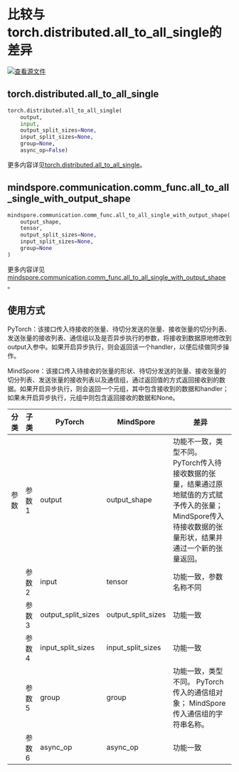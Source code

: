 # 比较与torch.distributed.all_to_all_single的差异

[![查看源文件](https://mindspore-website.obs.cn-north-4.myhuaweicloud.com/website-images/master/resource/_static/logo_source.svg)](https://gitee.com/mindspore/docs/blob/master/docs/mindspore/source_zh_cn/note/api_mapping/pytorch_diff/all_to_all_single_with_output_shape.md)

## torch.distributed.all_to_all_single

```python
torch.distributed.all_to_all_single(
    output,
    input,
    output_split_sizes=None,
    input_split_sizes=None,
    group=None,
    async_op=False)
```

更多内容详见[torch.distributed.all_to_all_single](https://pytorch.org/docs/2.0/distributed.html#torch.distributed.all_to_all_single)。

## mindspore.communication.comm_func.all_to_all_single_with_output_shape

```python
mindspore.communication.comm_func.all_to_all_single_with_output_shape(
    output_shape,
    tensor,
    output_split_sizes=None,
    input_split_sizes=None,
    group=None
)
```

更多内容详见[mindspore.communication.comm_func.all_to_all_single_with_output_shape](https://www.mindspore.cn/docs/zh-CN/master/api_python/communication/mindspore.communication.comm_func.all_to_all_single_with_output_shape.html#mindspore.communication.comm_func.all_to_all_single_with_output_shape)。

## 使用方式

PyTorch：该接口传入待接收的张量、待切分发送的张量、接收张量的切分列表、发送张量的接收列表、通信组以及是否异步执行的参数，将接收到数据原地修改到output入参中。如果开启异步执行，则会返回该一个handler，以便后续做同步操作。

MindSpore：该接口传入待接收的张量的形状、待切分发送的张量、接收张量的切分列表、发送张量的接收列表以及通信组，通过返回值的方式返回接收到的数据。如果开启异步执行，则会返回一个元组，其中包含接收到的数据和handler；如果未开启异步执行，元组中则包含返回接收的数据和None。

| 分类 | 子类 |PyTorch | MindSpore | 差异 |
| --- | --- | --- | --- |---|
|参数 | 参数1 | output | output_shape | 功能不一致，类型不同。 PyTorch传入待接收数据的张量，结果通过原地赋值的方式赋予传入的张量；MindSpore传入待接收数据的张量形状，结果并通过一个新的张量返回。|
| | 参数2 | input | tensor | 功能一致，参数名称不同 |
| | 参数3 | output_split_sizes | output_split_sizes | 功能一致 |
| | 参数4 | input_split_sizes | input_split_sizes | 功能一致 |
| | 参数5 | group | group | 功能一致，类型不同。 PyTorch传入的通信组对象； MindSpore传入通信组的字符串名称。 |
| | 参数6 | async_op | async_op | 功能一致 |
